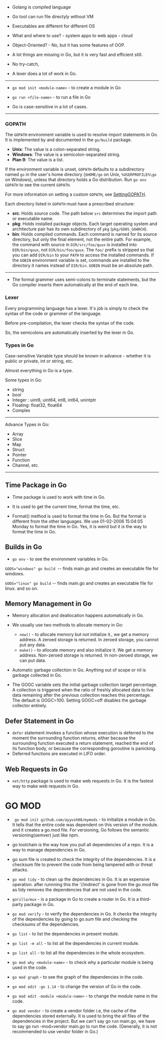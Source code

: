  - Golang is compiled language 
 - Go tool can run file directyly without VM
 - Executables are different for different OS

 - What and where to use? - system apps to web apps - cloud

 - Object-Oriented? - No, but it has some features of OOP.

 - A lot things are missing in Go, but it is very fast and efficient still.
 - No try-catch, 
 - A lexer does a lot of work in Go.

- ----------------------------
-  ```go mod init <module-name>``` - to create a module in Go

-  ```go run <file-name>``` - to run a file in Go

- Go is case-sensitive in a lot of cases.

- ----------------------------
### GOPATH

The `GOPATH` environment variable is used to resolve import statements in Go. It is implemented by and documented in the `go/build` package.

- **Unix**: The value is a colon-separated string.
- **Windows**: The value is a semicolon-separated string.
- **Plan 9**: The value is a list.

If the environment variable is unset, `GOPATH` defaults to a subdirectory named `go` in the user's home directory (`$HOME/go` on Unix, `%USERPROFILE%\go` on Windows), unless that directory holds a Go distribution. Run `go env GOPATH` to see the current `GOPATH`.

For more information on setting a custom `GOPATH`, see [SettingGOPATH](https://golang.org/wiki/SettingGOPATH).

Each directory listed in `GOPATH` must have a prescribed structure:

- **src**: Holds source code. The path below `src` determines the import path or executable name.
- **pkg**: Holds installed package objects. Each target operating system and architecture pair has its own subdirectory of `pkg` (`pkg/GOOS_GOARCH`).
- **bin**: Holds compiled commands. Each command is named for its source directory, but only the final element, not the entire path. For example, the command with source in `DIR/src/foo/quux` is installed into `DIR/bin/quux`, not `DIR/bin/foo/quux`. The `foo/` prefix is stripped so that you can add `DIR/bin` to your `PATH` to access the installed commands. If the `GOBIN` environment variable is set, commands are installed to the directory it names instead of `DIR/bin`. `GOBIN` must be an absolute path.


- ----------------------------
- The formal grammer uses semi-colons to terminate statements, but the Go compiler inserts them automatically at the end of each line.

### Lexer
 Every programming language has a lexer. It's job is simply to check the syntax of the code or grammer of the language. 

 Before pre-compilation, the lexer checks the syntax of the code. 

 So, the semicolons are automatically inserted by the lexer in Go. 


### Types in Go

Case-sensitive
Variable type should be known in advance - whether it is public or private, int or string, etc.

Almost everything in Go is a type.

Some types in Go:
- string
- bool
- Integer : uint8, uint64, int8, int64, unintptr
- Floating: float32, float64
- Complex

- ----------------------------

Advance Types in Go:
- Array
- Slice
- Map
- Struct
- Pointer
- Function
- Channel, etc.

- ----------------------------

## Time Package in Go

- Time package is used to work with time in Go.
- It is used to get the current time, format the time, etc.

- Format() method is used to format the time in Go. But the format is different from the other languages.
We use 01-02-2006 15:04:05 Monday to format the time in Go.
Yes, it is weird but it is the way to format the time in Go.

## Builds in Go

- `go env` - to see the environment variables in Go.

`GOOS="windows" go build `-- finds main.go and creates an executable file for windows.

`GOOS="linux" go build` -- finds main.go and creates an executable file for linux. and so on.


## Memory Management in Go

- Memory allocation and deallocation happens automatically in Go.

- We usually use two methods to allocate memory in Go:
    - `new()` - to allocate memory but not initialize it., we get a memory address. A zeroed storage is returned.
    In zeroed storage, you cannot put any data.
    - `make()` - to allocate memory and also initialize it. We get a memory address. Non-zeroed storage is returned.
    In non-zeroed storage, we can put data.

- Automatic garbage collection in Go. Anything out of scope or nil is garbage collected in Go.
- The GOGC variable sets the initial garbage collection target percentage. A collection is triggered when the ratio of freshly allocated data to live data remaining after the previous collection reaches this percentage. The default is GOGC=100. Setting GOGC=off disables the garbage collector entirely.


## Defer Statement in Go

- `defer` statement invokes a function whose execution is deferred to the moment the surrounding function returns, either because the surrounding function executed a return statement, reached the end of its function body, or because the corresponding goroutine is panicking.
- Deferred functions are executed in LIFO order.


## Web Requests in Go

- `net/http` package is used to make web requests in Go. It is the fastest way to make web requests in Go.


# GO MOD

- ``` go mod init github.com/ayyush08/mymods``` - to initialize a module in Go. It tells that the entire code was dependent on this version of the module. and it creates a go.mod file. For versioning, Go follows the semantic versioning(semver) just like npm.

- go toolchain is the way how you pull all dependencies  of a repo. It is a way to manage dependencies in Go.

- go sum file is created to check the integrity of the dependencies. It is a checksum file to prevent the code from being tampered with or threat attacks.

- ```go mod tidy``` - to clean up the dependencies in Go. It is an expensive operation. after runnning this the '//indirect' is gone from the go.mod file as tidy removes the dependencies that are not used in the code.

- ```gorilla/mux``` - is a package in Go to create a router in Go. It is a third-party package in Go.

- ```go mod verify``` - to verify the dependencies in Go. It checks the integrity of the dependencies by going to go.sum file and checking the checksums of the dependencies.

- ```go list``` - to list the dependencies in present module.
- ```go list -m all``` - to list all the dependencies in current module.

- ```go list all``` - to list all the dependencies in the whole ecosystem.

- ```go mod why <module-name>``` - to check why a particular module is being used in the code.

- ```go mod graph``` - to see the graph of the dependencies in the code.

- ```go mod edit -go 1.14``` - to change the version of Go in the code.

- ```go mod edit -module <module-name>``` - to change the module name in the code.

- ```go mod vendor``` - to create a vendor folder i.e, the cache of the dependencies stored externally. It is used to bring the all files of the dependencies in the project. But we can't say go run main.go, we have to say go run -mod=vendor main.go to run the code. (Generally, it is not recommended to use vendor folder in Go.)

